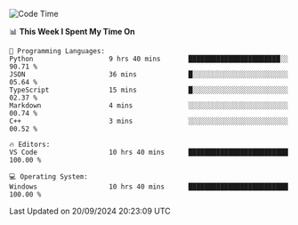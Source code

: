 
<!--START_SECTION:waka-->
![Code Time](http://img.shields.io/badge/Code%20Time-724%20hrs%2044%20mins-blue)

📊 **This Week I Spent My Time On** 

```text
💬 Programming Languages: 
Python                   9 hrs 40 mins       ███████████████████████░░   90.71 % 
JSON                     36 mins             █░░░░░░░░░░░░░░░░░░░░░░░░   05.64 % 
TypeScript               15 mins             █░░░░░░░░░░░░░░░░░░░░░░░░   02.37 % 
Markdown                 4 mins              ░░░░░░░░░░░░░░░░░░░░░░░░░   00.74 % 
C++                      3 mins              ░░░░░░░░░░░░░░░░░░░░░░░░░   00.52 % 

🔥 Editors: 
VS Code                  10 hrs 40 mins      █████████████████████████   100.00 % 

💻 Operating System: 
Windows                  10 hrs 40 mins      █████████████████████████   100.00 % 
```


 Last Updated on 20/09/2024 20:23:09 UTC
<!--END_SECTION:waka-->
